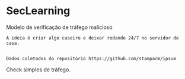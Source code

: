# SecLearning
Modelo de verificação de tráfego malicioso

    A ideia é criar algo caseiro e deixar rodando 24/7 no servidor de casa.


    Dados coletados do repositório https://github.com/stamparm/ipsum

Check simples de tráfego. 